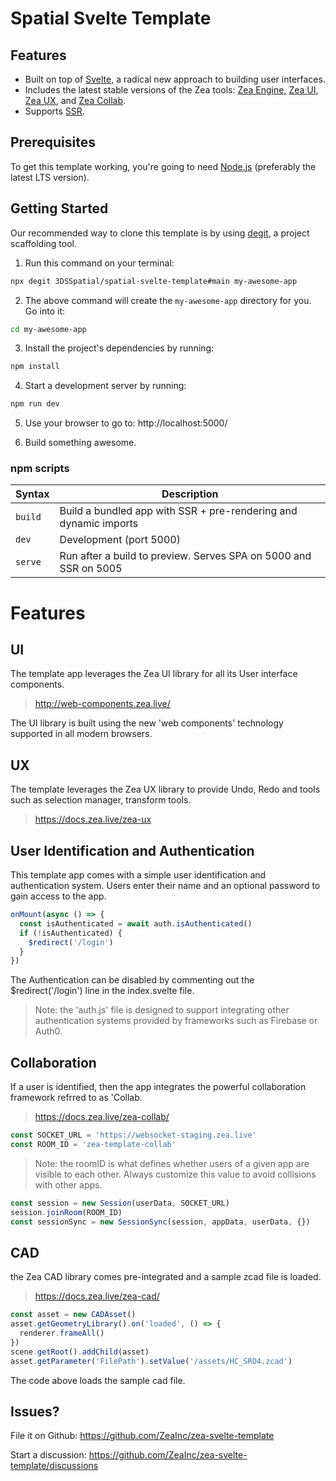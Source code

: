 # Spatial Svelte Template

## Features

- Built on top of [Svelte](https://svelte.dev/), a radical new approach to building user interfaces.
- Includes the latest stable versions of the Zea tools: [Zea Engine](https://docs.zea.live/zea-engine/), [Zea UI](https://web-components.zea.live/), [Zea UX](https://docs.zea.live/zea-ux/), and [Zea Collab](https://docs.zea.live/zea-collab/).
- Supports [SSR](https://en.wikipedia.org/wiki/Server-side_scripting).

## Prerequisites

To get this template working, you're going to need [Node.js](https://nodejs.org/en/download/) (preferably the latest LTS version).

## Getting Started

Our recommended way to clone this template is by using [degit](https://github.com/Rich-Harris/degit), a project scaffolding tool.

1. Run this command on your terminal:

```bash
npx degit 3DSSpatial/spatial-svelte-template#main my-awesome-app
```

2. The above command will create the `my-awesome-app` directory for you. Go into it:

```bash
cd my-awesome-app
```

3. Install the project's dependencies by running:

```bash
npm install
```

4. Start a development server by running:

```bash
npm run dev
```

5. Use your browser to go to: http://localhost:5000/

6. Build something awesome.

### npm scripts

| Syntax  | Description                                                      |
| ------- | ---------------------------------------------------------------- |
| `build` | Build a bundled app with SSR + pre-rendering and dynamic imports |
| `dev`   | Development (port 5000)                                          |
| `serve` | Run after a build to preview. Serves SPA on 5000 and SSR on 5005 |

# Features

## UI

The template app leverages the Zea UI library for all its User interface components.

> http://web-components.zea.live/

The UI library is built using the new 'web components' technology supported in all modern browsers.

## UX

The template leverages the Zea UX library to provide Undo, Redo and tools such as selection manager, transform tools.

> https://docs.zea.live/zea-ux

## User Identification and Authentication

This template app comes with a simple user identification and authentication system. Users enter their name and an optional password to gain access to the app.

```javascript
onMount(async () => {
  const isAuthenticated = await auth.isAuthenticated()
  if (!isAuthenticated) {
    $redirect('/login')
  }
})
```

The Authentication can be disabled by commenting out the $redirect('/login') line in the index.svelte file.

> Note: the 'auth.js' file is designed to support integrating other authentication systems provided by frameworks such as Firebase or Auth0.

## Collaboration

If a user is identified, then the app integrates the powerful collaboration framework refrred to as 'Collab.

> https://docs.zea.live/zea-collab/

```javascript
const SOCKET_URL = 'https://websocket-staging.zea.live'
const ROOM_ID = 'zea-template-collab'
```

> Note: the roomID is what defines whether users of a given app are visible to each other. Always customize this value to avoid collisions with other apps.

```javascript
const session = new Session(userData, SOCKET_URL)
session.joinRoom(ROOM_ID)
const sessionSync = new SessionSync(session, appData, userData, {})
```

## CAD

the Zea CAD library comes pre-integrated and a sample zcad file is loaded.

> https://docs.zea.live/zea-cad/

```javascript
const asset = new CADAsset()
asset.getGeometryLibrary().on('loaded', () => {
  renderer.frameAll()
})
scene.getRoot().addChild(asset)
asset.getParameter('FilePath').setValue('/assets/HC_SRO4.zcad')
```

The code above loads the sample cad file.

## Issues?

File it on Github: https://github.com/ZeaInc/zea-svelte-template

Start a discussion: https://github.com/ZeaInc/zea-svelte-template/discussions
